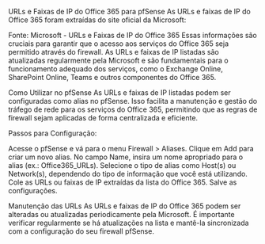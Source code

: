 URLs e Faixas de IP do Office 365 para pfSense
As URLs e faixas de IP do Office 365 foram extraídas do site oficial da Microsoft:

Fonte: Microsoft - URLs e Faixas de IP do Office 365
Essas informações são cruciais para garantir que o acesso aos serviços do Office 365 seja permitido através do firewall. As URLs e faixas de IP listadas são atualizadas regularmente pela Microsoft e são fundamentais para o funcionamento adequado dos serviços, como o Exchange Online, SharePoint Online, Teams e outros componentes do Office 365.

Como Utilizar no pfSense
As URLs e faixas de IP listadas podem ser configuradas como alias no pfSense. Isso facilita a manutenção e gestão do tráfego de rede para os serviços do Office 365, permitindo que as regras de firewall sejam aplicadas de forma centralizada e eficiente.

Passos para Configuração:

Acesse o pfSense e vá para o menu Firewall > Aliases.
Clique em Add para criar um novo alias.
No campo Name, insira um nome apropriado para o alias (ex.: Office365_URLs).
Selecione o tipo de alias como Host(s) ou Network(s), dependendo do tipo de informação que você está utilizando.
Cole as URLs ou faixas de IP extraídas da lista do Office 365.
Salve as configurações.

Manutenção das URLs
As URLs e faixas de IP do Office 365 podem ser alteradas ou atualizadas periodicamente pela Microsoft. É importante verificar regularmente se há atualizações na lista e mantê-la sincronizada com a configuração do seu firewall pfSense.
